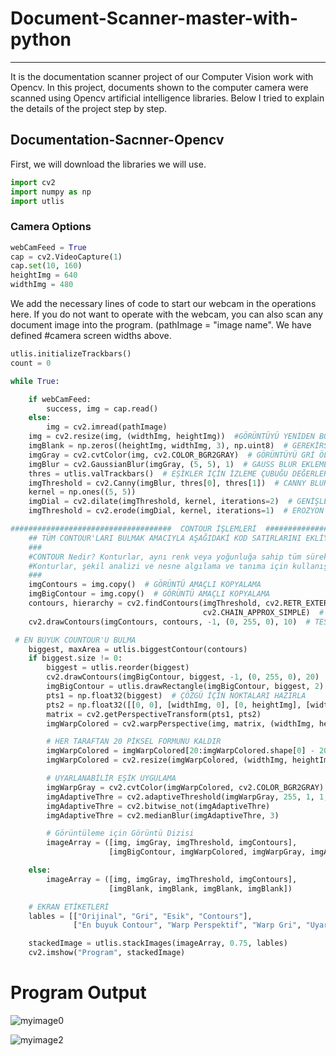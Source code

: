 # Document-Scanner-master-with-python
-----------------------------------------------
It is the documentation scanner project of our Computer Vision work with Opencv. In this project, documents shown to the computer camera were scanned using Opencv artificial intelligence libraries. Below I tried to explain the details of the project step by step.


## Documentation-Sacnner-Opencv

First, we will download the libraries we will use.
```Python
import cv2
import numpy as np
import utlis

```

### Camera Options

```Python
webCamFeed = True
cap = cv2.VideoCapture(1)
cap.set(10, 160)
heightImg = 640
widthImg = 480
```
We add the necessary lines of code to start our webcam in the operations here.
If you do not want to operate with the webcam, you can also scan any document image into the program. (pathImage = "image name".
We have defined #camera screen widths above.
```Python
utlis.initializeTrackbars()
count = 0
```
```Python
while True:

    if webCamFeed:
        success, img = cap.read()
    else:
        img = cv2.imread(pathImage)
    img = cv2.resize(img, (widthImg, heightImg))  #GÖRÜNTÜYÜ YENİDEN BOYUTLANDIRMA AMACIYLA EKLEDİĞİMİZ KOD.
    imgBlank = np.zeros((heightImg, widthImg, 3), np.uint8)  # GEREKİRSE HATA AYIKLAMANIN TEST EDİLMESİ İÇİN BOŞ BİR GÖRÜNTÜ OLUŞTURMAK AMACIYLA EKLEDİĞİMİZ KOD.
    imgGray = cv2.cvtColor(img, cv2.COLOR_BGR2GRAY)  # GÖRÜNTÜYÜ GRİ ÖLÇEKLE DÖNÜŞTÜRMEK AMACIYLA GİRİLEN KOD.
    imgBlur = cv2.GaussianBlur(imgGray, (5, 5), 1)  # GAUSS BLUR EKLEMEK AMACIYLA GİRİLEN KOD.
    thres = utlis.valTrackbars()  # EŞİKLER İÇİN İZLEME ÇUBUĞU DEĞERLERİNİ ALMAK AMACIYLA GİRİLEN KOD.
    imgThreshold = cv2.Canny(imgBlur, thres[0], thres[1])  # CANNY BLUR UYGULAYIN
    kernel = np.ones((5, 5))
    imgDial = cv2.dilate(imgThreshold, kernel, iterations=2)  # GENİŞLETME UYGULAMASI.
    imgThreshold = cv2.erode(imgDial, kernel, iterations=1)  # EROZYON UYGULAMASI.

```
```Python
####################################  CONTOUR İŞLEMLERİ  #################################################################
    ## TÜM CONTOUR'LARI BULMAK AMACIYLA AŞAĞIDAKİ KOD SATIRLARINI EKLİYORUZ.
    ###
    #CONTOUR Nedir? Konturlar, aynı renk veya yoğunluğa sahip tüm sürekli noktaları (sınır boyunca) birleştiren bir eğri olarak basitçe açıklanabilir.
    #Konturlar, şekil analizi ve nesne algılama ve tanıma için kullanışlı bir araçtır.
    ###
    imgContours = img.copy()  # GÖRÜNTÜ AMAÇLI KOPYALAMA
    imgBigContour = img.copy()  # GÖRÜNTÜ AMAÇLI KOPYALAMA
    contours, hierarchy = cv2.findContours(imgThreshold, cv2.RETR_EXTERNAL,
                                           cv2.CHAIN_APPROX_SIMPLE)  # TÜM KONTURLARI BUL
    cv2.drawContours(imgContours, contours, -1, (0, 255, 0), 10)  # TESPİT EDİLEN TÜM KONTURLARI ÇİZİM
```
```Python
 # EN BÜYÜK COUNTOUR'U BULMA
    biggest, maxArea = utlis.biggestContour(contours)
    if biggest.size != 0:
        biggest = utlis.reorder(biggest)
        cv2.drawContours(imgBigContour, biggest, -1, (0, 255, 0), 20)  # EN BÜYÜK KONTUR
        imgBigContour = utlis.drawRectangle(imgBigContour, biggest, 2)
        pts1 = np.float32(biggest)  # ÇÖZGÜ İÇİN NOKTALARI HAZIRLA
        pts2 = np.float32([[0, 0], [widthImg, 0], [0, heightImg], [widthImg, heightImg]])  # ÇÖZGÜ İÇİN NOKTALARI HAZIRLA
        matrix = cv2.getPerspectiveTransform(pts1, pts2)
        imgWarpColored = cv2.warpPerspective(img, matrix, (widthImg, heightImg)) #warp perspektif yani görünütü çarpıtma işlemleri

        # HER TARAFTAN 20 PİKSEL FORMUNU KALDIR
        imgWarpColored = imgWarpColored[20:imgWarpColored.shape[0] - 20, 20:imgWarpColored.shape[1] - 20]
        imgWarpColored = cv2.resize(imgWarpColored, (widthImg, heightImg))

        # UYARLANABİLİR EŞİK UYGULAMA
        imgWarpGray = cv2.cvtColor(imgWarpColored, cv2.COLOR_BGR2GRAY)
        imgAdaptiveThre = cv2.adaptiveThreshold(imgWarpGray, 255, 1, 1, 7, 2)
        imgAdaptiveThre = cv2.bitwise_not(imgAdaptiveThre)
        imgAdaptiveThre = cv2.medianBlur(imgAdaptiveThre, 3)

        # Görüntüleme için Görüntü Dizisi
        imageArray = ([img, imgGray, imgThreshold, imgContours],
                      [imgBigContour, imgWarpColored, imgWarpGray, imgAdaptiveThre])

    else:
        imageArray = ([img, imgGray, imgThreshold, imgContours],
                      [imgBlank, imgBlank, imgBlank, imgBlank])

    # EKRAN ETİKETLERİ
    lables = [["Orijinal", "Gri", "Esik", "Contours"],
              ["En buyuk Contour", "Warp Perspektif", "Warp Gri", "Uyarlanabilir Esik"]]

    stackedImage = utlis.stackImages(imageArray, 0.75, lables)
    cv2.imshow("Program", stackedImage)
```
# Program Output

![myimage0](https://user-images.githubusercontent.com/67556543/182640541-1ebc36e9-c126-4195-9740-50f52b355301.jpg)

![myimage2](https://user-images.githubusercontent.com/67556543/182640564-73061e56-0853-407d-8981-de62a9e7f996.jpg)
